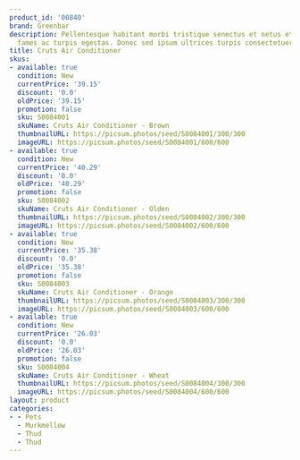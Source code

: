 ```yaml
---
product_id: '00840'
brand: Greenbar
description: Pellentesque habitant morbi tristique senectus et netus et malesuada
  fames ac turpis egestas. Donec sed ipsum ultrices turpis consectetuer imperdiet.
title: Cruts Air Conditioner
skus:
- available: true
  condition: New
  currentPrice: '39.15'
  discount: '0.0'
  oldPrice: '39.15'
  promotion: false
  sku: S0084001
  skuName: Cruts Air Conditioner - Brown
  thumbnailURL: https://picsum.photos/seed/S0084001/300/300
  imageURL: https://picsum.photos/seed/S0084001/600/600
- available: true
  condition: New
  currentPrice: '40.29'
  discount: '0.0'
  oldPrice: '40.29'
  promotion: false
  sku: S0084002
  skuName: Cruts Air Conditioner - Olden
  thumbnailURL: https://picsum.photos/seed/S0084002/300/300
  imageURL: https://picsum.photos/seed/S0084002/600/600
- available: true
  condition: New
  currentPrice: '35.38'
  discount: '0.0'
  oldPrice: '35.38'
  promotion: false
  sku: S0084003
  skuName: Cruts Air Conditioner - Orange
  thumbnailURL: https://picsum.photos/seed/S0084003/300/300
  imageURL: https://picsum.photos/seed/S0084003/600/600
- available: true
  condition: New
  currentPrice: '26.03'
  discount: '0.0'
  oldPrice: '26.03'
  promotion: false
  sku: S0084004
  skuName: Cruts Air Conditioner - Wheat
  thumbnailURL: https://picsum.photos/seed/S0084004/300/300
  imageURL: https://picsum.photos/seed/S0084004/600/600
layout: product
categories:
- - Pets
  - Murkmellow
  - Thud
  - Thud
---
```

